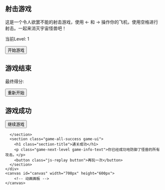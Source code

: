 <!DOCTYPE html>
<html lang="en">
<head>
  <meta charset="UTF-8">
  <meta name="viewport" content="width=device-width, initial-scale=1.00, maximum-scale=1.0, user-scalable=0">
  <!-- <link rel="stylesheet" href="./style.css"> -->
  <style></style>
  <title>射击游戏</title>
<link href="style.css" rel="stylesheet"></head>
<body>
  <div id="game" data-status="start">  
    <div class="game-panel">
      <section class="game-intro game-ui">
        <h1 class="section-title">射击游戏</h1>
        <p class="game-desc">这是一个令人欲罢不能的射击游戏，使用 ← 和 → 操作你的飞机，使用空格进行射击。一起来消灭宇宙怪兽吧！</p>
        <p class="game-level">当前Level: 1</p>
        <button class="js-play button">开始游戏</button>
      </section>
      <section class="game-failed game-ui">
        <h1 class="section-title">游戏结束</h1>
        <p class="game-info-text">最终得分: <span class="score"></span></p>
        <button class="js-replay button">重新开始</button>
      </section>
      <section class="game-success game-ui">
        <h1 class="section-title">游戏成功</h1>
        <p class="game-next-level game-info-text"></p>
        <button class="js-next button">继续游戏</button>
        
      </section>
      <section class="game-all-success game-ui">
        <h1 class="section-title">通关成功</h1>
        <p class="game-next-level game-info-text">你已经成功地防御了怪兽的所有攻击。</p>
        <button class="js-replay button">再玩一次</button>
      </section>
    </div>
    <canvas id="canvas" width="700px" height="600px">
        <!-- 动画画板 -->
    </canvas>
  </div>
  <!-- 主逻辑函数 -->
  <!-- <script type="text/javascript" src="./js/jquery-3.2.1.min.js"></script> -->
  <!-- <script src="./js/app.js" ></script> -->
<script type="text/javascript" src="bundle.js"></script></body>
</html>
